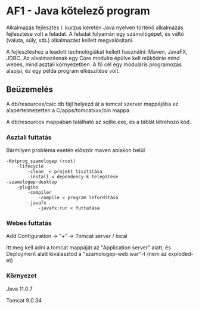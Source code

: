 # AF1 - Java kötelező program

Alkalmazás fejlesztés I. kurzus keretén Java nyelven történő alkalmazás fejlesztése volt a feladat.
A feladat folyamán egy számológépet, és váltó (valuta, súly, stb.) alkalmazást kellett megvalósítani.

A fejlesztéshez a leadott technológiákat kellett használni: Maven, JavaFX, JDBC.
Az alkalmazásnak egy Core modulra épülve kell működnie mind webes, mind asztali környezetben.
A fő cél egy moduláris programozás alapjai, és egy példa program elkészítése volt.

## Beüzemelés

A db/resources/calc.db fájl helyezd át a tomcat szerver mappájába ez alapértelmezetten a C/apps/tomcatxxx/bin mappa.

A db/resources mappában található az sqlite.exe, és a táblát létrehozó kód.

### Asztali futtatás

Bármilyen probléma esetén először maven ablakon belül

    -Kotprog_szamologep (root)
        -lifecycle
            -clean  < projekt tisztítása
            -install < dependency-k telepítése
    -szamologep-desktop
        -plugins
            -compiler
                -compile < program lefordítása
            -javafx
                -javafx:run < futtatása
                
### Webes futtatás

Add Configuration -> "+" -> Tomcat server / local

Itt meg kell adni a tomcat mappáját az "Application server" alatt, és Deployment alatt kiválasztod a
"szamologep-web:war"-t (nem az exploded-et)

### Környezet

Java 11.0.7

Tomcat 9.0.34